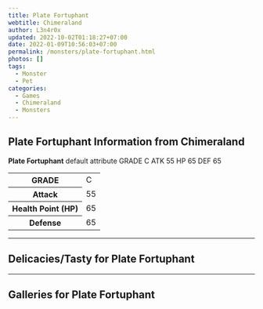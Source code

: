 ```yaml
---
title: Plate Fortuphant
webtitle: Chimeraland
author: L3n4r0x
updated: 2022-10-02T01:18:27+07:00
date: 2022-01-09T10:56:03+07:00
permalink: /monsters/plate-fortuphant.html
photos: []
tags:
  - Monster
  - Pet
categories:
  - Games
  - Chimeraland
  - Monsters
---
```


<section id="bootstrap-wrapper"><link rel="stylesheet" href="https://cdn.statically.io/gh/dimaslanjaka/Web-Manajemen/40ac3225/css/bootstrap-4.5-wrapper.css"/><h1>Plate Fortuphant Information from Chimeraland</h1><p><b>Plate Fortuphant</b> default attribute GRADE C ATK 55 HP 65 DEF 65<table><tr><th>GRADE</th><td>C</td></tr><tr><th>Attack</th><td>55</td></tr><tr><th>Health Point (HP)</th><td>65</td></tr><tr><th>Defense</th><td>65</td></tr></table></p><hr/><h2>Delicacies/Tasty for Plate Fortuphant</h2><hr/><div id="gallery"><h2>Galleries for Plate Fortuphant</h2><div class="row"></div></div></section>